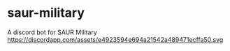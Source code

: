 # saur-military
A discord bot for SAUR Military
https://discordapp.com/assets/e4923594e694a21542a489471ecffa50.svg
